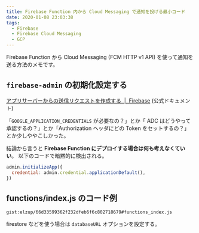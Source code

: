```yaml
---
title: Firebase Function 内から Cloud Messaging で通知を投げる最小コード
date: 2020-01-08 23:03:38
tags:
  - Firebase
  - Firebase Cloud Messaging
  - GCP
---
```


Firebase Function から Cloud Messaging (FCM HTTP v1 API) を使って通知を送る方法のメモです。

## `firebase-admin` の初期化設定する

[アプリサーバーからの送信リクエストを作成する  \|  Firebase](https://firebase.google.com/docs/cloud-messaging/send-message?hl=ja) (公式ドキュメント)

<!-- textlint-disable ja-technical-writing/sentence-length  -->

「`GOOGLE_APPLICATION_CREDENTIALS` が必要なの？」とか「 ADC はどうやって承認するの？」とか「Authorization ヘッダにどの Token をセットするの？」とか少しややこしかった。

<!-- textlint-enable ja-technical-writing/sentence-length -->

結論から言うと **Firebase Function にデプロイする場合は何も考えなくていい**。
以下のコードで暗黙的に検出される。

```js
admin.initializeApp({
  credential: admin.credential.applicationDefault(),
})
```

## functions/index.js のコード例

`gist:elzup/66d33599362f232dfeb6f6c802718679#functions_index.js`

firestore などを使う場合は `databaseURL` オプションを設定する。
